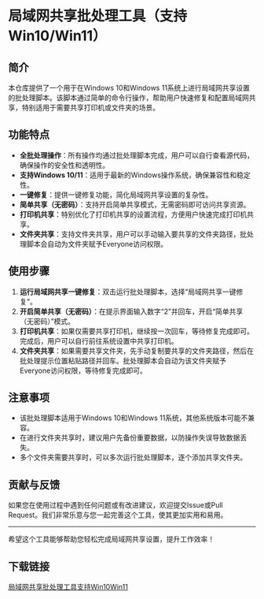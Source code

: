 # 局域网共享批处理工具（支持Win10/Win11）

## 简介

本仓库提供了一个用于在Windows 10和Windows 11系统上进行局域网共享设置的批处理脚本。该脚本通过简单的命令行操作，帮助用户快速修复和配置局域网共享，特别适用于需要共享打印机或文件夹的场景。

## 功能特点

- **全批处理操作**：所有操作均通过批处理脚本完成，用户可以自行查看源代码，确保操作的安全性和透明性。
- **支持Windows 10/11**：适用于最新的Windows操作系统，确保兼容性和稳定性。
- **一键修复**：提供一键修复功能，简化局域网共享设置的复杂性。
- **简单共享（无密码）**：支持开启简单共享模式，无需密码即可访问共享资源。
- **打印机共享**：特别优化了打印机共享的设置流程，方便用户快速完成打印机共享。
- **文件夹共享**：支持文件夹共享，用户可以手动输入要共享的文件夹路径，批处理脚本会自动为文件夹赋予Everyone访问权限。

## 使用步骤

1. **运行局域网共享一键修复**：双击运行批处理脚本，选择“局域网共享一键修复”。
2. **开启简单共享（无密码）**：在提示界面输入数字“2”并回车，开启“简单共享（无密码）”模式。
3. **打印机共享**：如果仅需要共享打印机，继续按一次回车，等待修复完成即可。完成后，用户可以自行前往系统设置中共享打印机。
4. **文件夹共享**：如果需要共享文件夹，先手动复制要共享的文件夹路径，然后在批处理提示位置粘贴路径并回车。批处理脚本会自动为该文件夹赋予Everyone访问权限，等待修复完成即可。

## 注意事项

- 该批处理脚本适用于Windows 10和Windows 11系统，其他系统版本可能不兼容。
- 在进行文件夹共享时，建议用户先备份重要数据，以防操作失误导致数据丢失。
- 多个文件夹需要共享时，可以多次运行批处理脚本，逐个添加共享文件夹。

## 贡献与反馈

如果您在使用过程中遇到任何问题或有改进建议，欢迎提交Issue或Pull Request。我们非常乐意与您一起完善这个工具，使其更加实用和易用。

---

希望这个工具能够帮助您轻松完成局域网共享设置，提升工作效率！

## 下载链接

[局域网共享批处理工具支持Win10Win11](https://pan.quark.cn/s/a817130e0747)